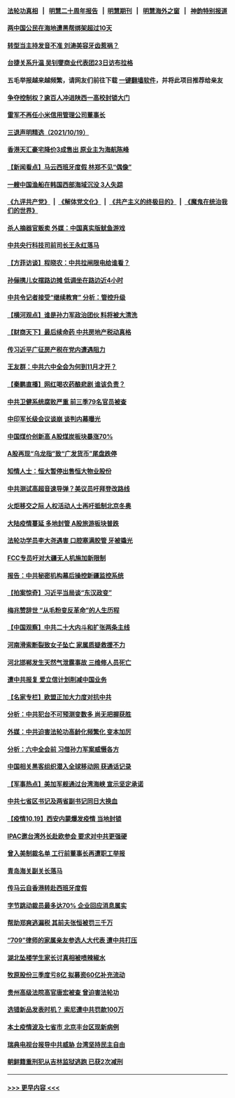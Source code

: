#### [法轮功真相](https://github.com/gfw-breaker/truth/blob/master/README.md?t=0) &nbsp;&nbsp;|&nbsp;&nbsp; [明慧二十周年报告](https://github.com/gfw-breaker/mh-reports/blob/master/README.md?t=0) &nbsp;&nbsp;|&nbsp;&nbsp;[明慧期刊](https://github.com/gfw-breaker/mh-qikan) &nbsp;&nbsp;|&nbsp;&nbsp; [明慧海外之窗](https://github.com/gfw-breaker/mh-news/blob/master/README.md?t=0) &nbsp;&nbsp;|&nbsp;&nbsp; [神韵特别报道](https://github.com/gfw-breaker/mh-news/blob/master/shenyun.md?t=0)
#### [两中国公民在海地遭黑帮绑架超过10天](../pages/nsc413/n13316781.md?t=10201550) 
#### [转型当主持发音不准 刘涛美容牙齿惹祸？](../pages/nsc413/n13316241.md?t=10201550) 
#### [台捷关系升温 吴钊燮商业代表团23日访布拉格](../pages/nsc413/n13316380.md?t=10201550) 
#### 五毛举报越来越频繁，请网友们前往下载 [一键翻墙软件](https://github.com/gfw-breaker/ssr-accounts)，并将此项目推荐给亲友
#### [争夺控制权？逾百人冲进陕西一高校封锁大门](../pages/nsc413/n13316773.md?t=10201550) 
#### [雷军不再任小米信用管理公司董事长](../pages/nsc413/n13316525.md?t=10201550) 
#### [三退声明精选（2021/10/19）](../pages/nsc413/n13316676.md?t=10201550) 
#### [香港天汇豪宅降价3成售出 原业主为海航陈峰](../pages/nsc413/n13316277.md?t=10201550) 
#### [【新闻看点】马云西班牙度假 林郑不见“偶像”](../pages/nsc413/n13315446.md?t=10201550) 
#### [一艘中国渔船在韩国西部海域沉没 3人失踪](../pages/nsc413/n13316492.md?t=10201550) 
#### [《九评共产党》](https://github.com/begood0513/9ping.md/blob/master/README.md) &nbsp;|&nbsp; [《解体党文化》](../../../../jtdwh.md/blob/master/README.md)  &nbsp;|&nbsp; [《共产主义的终极目的》](../../../../gczydzjmd.md/blob/master/README.md) &nbsp;|&nbsp; [《魔鬼在统治我们的世界》](../../../../mgztzwmdsj.md/blob/master/README.md) 
#### [杀人摘器官贩卖 外媒：中国真实版鱿鱼游戏](../pages/nsc413/n13316101.md?t=10201550) 
#### [中共央行科技司前司长王永红落马](../pages/nsc413/n13316419.md?t=10201550) 
#### [【方菲访谈】程晓农：中共拉闸限电给谁看？](../pages/nsc413/n13315612.md?t=10201550) 
#### [孙俪携儿女摆路边摊 低调坐在路边近4小时](../pages/nsc413/n13315855.md?t=10201550) 
#### [中共令记者接受“继续教育” 分析：管控升级](../pages/nsc413/n13316066.md?t=10201550) 
#### [【横河观点】谁是孙力军政治团伙 料将被大清洗](../pages/nsc413/n13316078.md?t=10201550) 
#### [【财商天下】最后续命药 中共房地产税动真格](../pages/nsc413/n13315978.md?t=10201550) 
#### [传习近平广征房产税在党内遭遇阻力](../pages/nsc413/n13316010.md?t=10201550) 
#### [王友群：中共六中全会为何到11月才开？](../pages/nsc413/n13315769.md?t=10201550) 
#### [【秦鹏直播】网红喝农药酿悲剧 谁该负责？](../pages/nsc413/n13316029.md?t=10201550) 
#### [中共卫健系统腐败严重 前三季79名官员被查](../pages/nsc413/n13316038.md?t=10201550) 
#### [中印军长级会议谈崩 谈判内幕曝光](../pages/nsc413/n13316005.md?t=10201550) 
#### [中国煤价创新高 A股煤炭板块暴涨70%](../pages/nsc413/n13315909.md?t=10201550) 
#### [A股再现“乌龙指”致“广发货币”尾盘跌停](../pages/nsc413/n13315596.md?t=10201550) 
#### [知情人士：恒大暂停出售恒大物业股份](../pages/nsc413/n13315794.md?t=10201550) 
#### [中共测试高超音速导弹？美议员吁拜登改路线](../pages/nsc413/n13315711.md?t=10201550) 
#### [火炬移交之际 人权活动人士再吁抵制北京冬奥](../pages/nsc413/n13315538.md?t=10201550) 
#### [大陆疫情蔓延 多地封管 A股旅游板块普跌](../pages/nsc413/n13315760.md?t=10201550) 
#### [法轮功学员李大尧遇害 口腔塞满胶管 牙被撬光](../pages/nsc413/n13314991.md?t=10201550) 
#### [FCC专员吁对大疆无人机施加新限制](../pages/nsc413/n13315673.md?t=10201550) 
#### [报告：中共秘密机构幕后操控新疆监控系统](../pages/nsc413/n13315703.md?t=10201550) 
#### [【拍案惊奇】习近平当局谈“东汉政变”](../pages/nsc413/n13315394.md?t=10201550) 
#### [梅兆赞辞世 “从毛粉变反革命”的人生历程](../pages/nsc413/n13315418.md?t=10201550) 
#### [【中国观察】中共二十大内斗和扩张两条主线](../pages/nsc413/n13315551.md?t=10201550) 
#### [河南滑索断裂致女子坠亡 家属质疑救援不力](../pages/nsc413/n13315212.md?t=10201550) 
#### [河北邯郸发生天然气泄露事故 三维修人员死亡](../pages/nsc413/n13315360.md?t=10201550) 
#### [遭中共报复 爱立信计划削减中国业务](../pages/nsc413/n13315437.md?t=10201550) 
#### [【名家专栏】欧盟正加大力度对抗中共](../pages/nsc413/n13315239.md?t=10201550) 
#### [分析：中共犯台不可预测变数多 尚无把握获胜](../pages/nsc413/n13315085.md?t=10201550) 
#### [外媒：中共迫害法轮功高龄化频繁化 变本加厉](../pages/nsc413/n13314842.md?t=10201550) 
#### [分析：六中全会前 习借孙力军案威慑各方](../pages/nsc413/n13315040.md?t=10201550) 
#### [中国相关黑客组织潜入全球移动网 获通话记录](../pages/nsc413/n13315185.md?t=10201550) 
#### [【军事热点】美加军舰通过台湾海峡 宣示坚定承诺](../pages/nsc413/n13313078.md?t=10201550) 
#### [中共七省区书记及两省副书记同日大换血](../pages/nsc413/n13314815.md?t=10201550) 
#### [【疫情10.19】西安内蒙爆发疫情 当地封锁](../pages/nsc413/n13314635.md?t=10201550) 
#### [IPAC邀台湾外长赴欧参会 要求对中共更强硬](../pages/nsc413/n13314356.md?t=10201550) 
#### [曾入美制裁名单 工行前董事长再遭职工举报](../pages/nsc413/n13314929.md?t=10201550) 
#### [青岛海关副关长落马](../pages/nsc413/n13314931.md?t=10201550) 
#### [传马云自香港转赴西班牙度假](../pages/nsc413/n13314821.md?t=10201550) 
#### [字节跳动裁员最多达70% 企业回应消息属实](../pages/nsc413/n13314632.md?t=10201550) 
#### [帮助郑爽逃漏税 其前夫张恒被罚三千万](../pages/nsc413/n13314771.md?t=10201550) 
#### [“709”律师的家属亲友参选人大代表 遭中共打压](../pages/nsc413/n13314037.md?t=10201550) 
#### [湖北坠楼学生家长讨真相被喷辣椒水](../pages/nsc413/n13314515.md?t=10201550) 
#### [牧原股份三季度亏8亿 拟募资60亿补充流动](../pages/nsc413/n13314402.md?t=10201550) 
#### [贵州高级法院高官唐宏被查 曾迫害法轮功](../pages/nsc413/n13314589.md?t=10201550) 
#### [选错新品发表时机？ 索尼遭中共罚款100万](../pages/nsc413/n13314534.md?t=10201550) 
#### [本土疫情波及七省市 北京丰台区现新病例](../pages/nsc413/n13314348.md?t=10201550) 
#### [瑞典电视台报导中共威胁 台湾坚持民主自由](../pages/nsc413/n13314395.md?t=10201550) 
#### [朝鲜籍重刑犯从吉林监狱逃跑 已获2次减刑](../pages/nsc413/n13313988.md?t=10201550) 

----
#### [ >>> 更早内容 <<< ](../indexes/nsc413-earlier.md)
